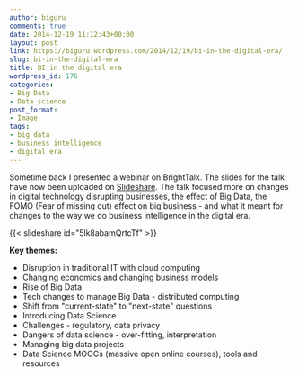 ```yaml
---
author: biguru
comments: true
date: 2014-12-19 11:12:43+00:00
layout: post
link: https://biguru.wordpress.com/2014/12/19/bi-in-the-digital-era/
slug: bi-in-the-digital-era
title: BI in the digital era
wordpress_id: 176
categories:
- Big Data
- Data science
post_format:
- Image
tags:
- big data
- business intelligence
- digital era
---
```


Sometime back I presented a webinar on BrightTalk. The slides for the talk have now been uploaded on [Slideshare](http://www.slideshare.net/itsmaloy/bi-in-the-digital-era). The talk focused more on changes in digital technology disrupting businesses, the effect of Big Data, the FOMO (Fear of missing out) effect on big business - and what it meant for changes to the way we do business intelligence in the digital era.

{{< slideshare id="5lk8abamQrtcTf" >}}

**Key themes:**  

* Disruption in traditional IT with cloud computing
* Changing economics and changing business models
* Rise of Big Data
* Tech changes to manage Big Data - distributed computing
* Shift from "current-state" to "next-state" questions
* Introducing Data Science
* Challenges - regulatory, data privacy
* Dangers of data science - over-fitting, interpretation
* Managing big data projects
* Data Science MOOCs (massive open online courses), tools and resources  

